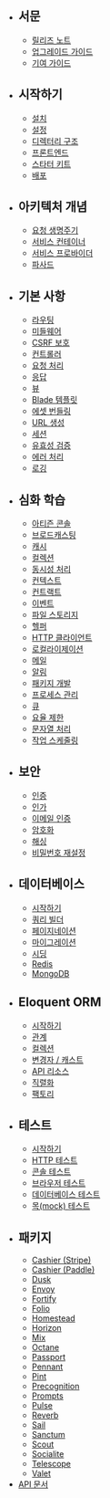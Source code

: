 - ## 서문
    - [릴리즈 노트](/docs/12.x/releases)
    - [업그레이드 가이드](/docs/12.x/upgrade)
    - [기여 가이드](/docs/12.x/contributions)
- ## 시작하기
    - [설치](/docs/12.x/installation)
    - [설정](/docs/12.x/configuration)
    - [디렉터리 구조](/docs/12.x/structure)
    - [프론트엔드](/docs/12.x/frontend)
    - [스타터 키트](/docs/12.x/starter-kits)
    - [배포](/docs/12.x/deployment)
- ## 아키텍처 개념
    - [요청 생명주기](/docs/12.x/lifecycle)
    - [서비스 컨테이너](/docs/12.x/container)
    - [서비스 프로바이더](/docs/12.x/providers)
    - [파사드](/docs/12.x/facades)
- ## 기본 사항
    - [라우팅](/docs/12.x/routing)
    - [미들웨어](/docs/12.x/middleware)
    - [CSRF 보호](/docs/12.x/csrf)
    - [컨트롤러](/docs/12.x/controllers)
    - [요청 처리](/docs/12.x/requests)
    - [응답](/docs/12.x/responses)
    - [뷰](/docs/12.x/views)
    - [Blade 템플릿](/docs/12.x/blade)
    - [에셋 번들링](/docs/12.x/vite)
    - [URL 생성](/docs/12.x/urls)
    - [세션](/docs/12.x/session)
    - [유효성 검증](/docs/12.x/validation)
    - [에러 처리](/docs/12.x/errors)
    - [로깅](/docs/12.x/logging)
- ## 심화 학습
    - [아티즌 콘솔](/docs/12.x/artisan)
    - [브로드캐스팅](/docs/12.x/broadcasting)
    - [캐시](/docs/12.x/cache)
    - [컬렉션](/docs/12.x/collections)
    - [동시성 처리](/docs/12.x/concurrency)
    - [컨텍스트](/docs/12.x/context)
    - [컨트랙트](/docs/12.x/contracts)
    - [이벤트](/docs/12.x/events)
    - [파일 스토리지](/docs/12.x/filesystem)
    - [헬퍼](/docs/12.x/helpers)
    - [HTTP 클라이언트](/docs/12.x/http-client)
    - [로컬라이제이션](/docs/12.x/localization)
    - [메일](/docs/12.x/mail)
    - [알림](/docs/12.x/notifications)
    - [패키지 개발](/docs/12.x/packages)
    - [프로세스 관리](/docs/12.x/processes)
    - [큐](/docs/12.x/queues)
    - [요율 제한](/docs/12.x/rate-limiting)
    - [문자열 처리](/docs/12.x/strings)
    - [작업 스케줄링](/docs/12.x/scheduling)
- ## 보안
    - [인증](/docs/12.x/authentication)
    - [인가](/docs/12.x/authorization)
    - [이메일 인증](/docs/12.x/verification)
    - [암호화](/docs/12.x/encryption)
    - [해싱](/docs/12.x/hashing)
    - [비밀번호 재설정](/docs/12.x/passwords)
- ## 데이터베이스
    - [시작하기](/docs/12.x/database)
    - [쿼리 빌더](/docs/12.x/queries)
    - [페이지네이션](/docs/12.x/pagination)
    - [마이그레이션](/docs/12.x/migrations)
    - [시딩](/docs/12.x/seeding)
    - [Redis](/docs/12.x/redis)
    - [MongoDB](/docs/12.x/mongodb)
- ## Eloquent ORM
    - [시작하기](/docs/12.x/eloquent)
    - [관계](/docs/12.x/eloquent-relationships)
    - [컬렉션](/docs/12.x/eloquent-collections)
    - [변경자 / 캐스트](/docs/12.x/eloquent-mutators)
    - [API 리소스](/docs/12.x/eloquent-resources)
    - [직렬화](/docs/12.x/eloquent-serialization)
    - [팩토리](/docs/12.x/eloquent-factories)
- ## 테스트
    - [시작하기](/docs/12.x/testing)
    - [HTTP 테스트](/docs/12.x/http-tests)
    - [콘솔 테스트](/docs/12.x/console-tests)
    - [브라우저 테스트](/docs/12.x/dusk)
    - [데이터베이스 테스트](/docs/12.x/database-testing)
    - [목(mock) 테스트](/docs/12.x/mocking)
- ## 패키지
    - [Cashier (Stripe)](/docs/12.x/billing)
    - [Cashier (Paddle)](/docs/12.x/cashier-paddle)
    - [Dusk](/docs/12.x/dusk)
    - [Envoy](/docs/12.x/envoy)
    - [Fortify](/docs/12.x/fortify)
    - [Folio](/docs/12.x/folio)
    - [Homestead](/docs/12.x/homestead)
    - [Horizon](/docs/12.x/horizon)
    - [Mix](/docs/12.x/mix)
    - [Octane](/docs/12.x/octane)
    - [Passport](/docs/12.x/passport)
    - [Pennant](/docs/12.x/pennant)
    - [Pint](/docs/12.x/pint)
    - [Precognition](/docs/12.x/precognition)
    - [Prompts](/docs/12.x/prompts)
    - [Pulse](/docs/12.x/pulse)
    - [Reverb](/docs/12.x/reverb)
    - [Sail](/docs/12.x/sail)
    - [Sanctum](/docs/12.x/sanctum)
    - [Scout](/docs/12.x/scout)
    - [Socialite](/docs/12.x/socialite)
    - [Telescope](/docs/12.x/telescope)
    - [Valet](/docs/12.x/valet)
- [API 문서](https://api.laravel.com/docs/12.x)
